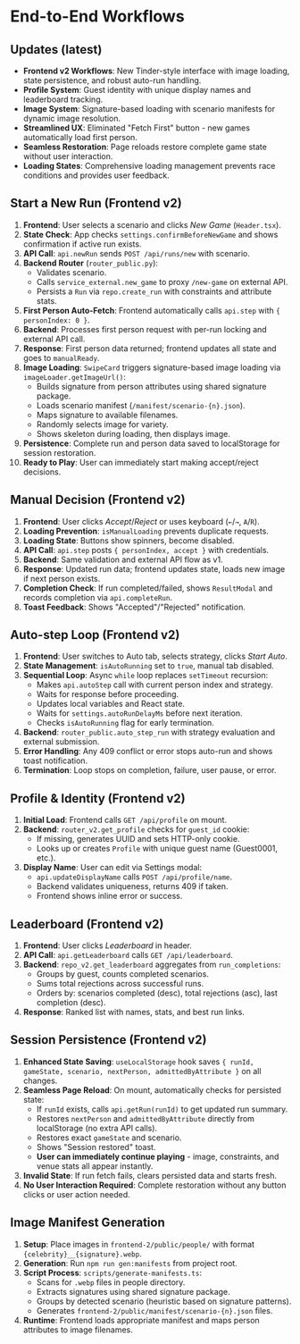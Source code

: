# End-to-End Workflows

## Updates (latest)
- **Frontend v2 Workflows**: New Tinder-style interface with image loading, state persistence, and robust auto-run handling.
- **Profile System**: Guest identity with unique display names and leaderboard tracking.
- **Image System**: Signature-based loading with scenario manifests for dynamic image resolution.
- **Streamlined UX**: Eliminated "Fetch First" button - new games automatically load first person.
- **Seamless Restoration**: Page reloads restore complete game state without user interaction.
- **Loading States**: Comprehensive loading management prevents race conditions and provides user feedback.

## Start a New Run (Frontend v2)
1. **Frontend**: User selects a scenario and clicks *New Game* (`Header.tsx`).
2. **State Check**: App checks `settings.confirmBeforeNewGame` and shows confirmation if active run exists.
3. **API Call**: `api.newRun` sends `POST /api/runs/new` with scenario.
4. **Backend Router** (`router_public.py`):
   - Validates scenario.
   - Calls `service_external.new_game` to proxy `/new-game` on external API.
   - Persists a `Run` via `repo.create_run` with constraints and attribute stats.
5. **First Person Auto-Fetch**: Frontend automatically calls `api.step` with `{ personIndex: 0 }`.
6. **Backend**: Processes first person request with per-run locking and external API call.
7. **Response**: First person data returned; frontend updates all state and goes to `manualReady`.
8. **Image Loading**: `SwipeCard` triggers signature-based image loading via `imageLoader.getImageUrl()`:
   - Builds signature from person attributes using shared signature package.
   - Loads scenario manifest (`/manifest/scenario-{n}.json`).
   - Maps signature to available filenames.
   - Randomly selects image for variety.
   - Shows skeleton during loading, then displays image.
9. **Persistence**: Complete run and person data saved to localStorage for session restoration.
10. **Ready to Play**: User can immediately start making accept/reject decisions.

## Manual Decision (Frontend v2)
1. **Frontend**: User clicks *Accept*/*Reject* or uses keyboard (`←`/`→`, `A`/`R`).
2. **Loading Prevention**: `isManualLoading` prevents duplicate requests.
3. **Loading State**: Buttons show spinners, become disabled.
4. **API Call**: `api.step` posts `{ personIndex, accept }` with credentials.
5. **Backend**: Same validation and external API flow as v1.
6. **Response**: Updated run data; frontend updates state, loads new image if next person exists.
7. **Completion Check**: If run completed/failed, shows `ResultModal` and records completion via `api.completeRun`.
8. **Toast Feedback**: Shows "Accepted"/"Rejected" notification.

## Auto-step Loop (Frontend v2)
1. **Frontend**: User switches to Auto tab, selects strategy, clicks *Start Auto*.
2. **State Management**: `isAutoRunning` set to `true`, manual tab disabled.
3. **Sequential Loop**: Async `while` loop replaces `setTimeout` recursion:
   - Makes `api.autoStep` call with current person index and strategy.
   - Waits for response before proceeding.
   - Updates local variables and React state.
   - Waits for `settings.autoRunDelayMs` before next iteration.
   - Checks `isAutoRunning` flag for early termination.
4. **Backend**: `router_public.auto_step_run` with strategy evaluation and external submission.
5. **Error Handling**: Any 409 conflict or error stops auto-run and shows toast notification.
6. **Termination**: Loop stops on completion, failure, user pause, or error.

## Profile & Identity (Frontend v2)
1. **Initial Load**: Frontend calls `GET /api/profile` on mount.
2. **Backend**: `router_v2.get_profile` checks for `guest_id` cookie:
   - If missing, generates UUID and sets HTTP-only cookie.
   - Looks up or creates `Profile` with unique guest name (Guest0001, etc.).
3. **Display Name**: User can edit via Settings modal:
   - `api.updateDisplayName` calls `POST /api/profile/name`.
   - Backend validates uniqueness, returns 409 if taken.
   - Frontend shows inline error or success.

## Leaderboard (Frontend v2)
1. **Frontend**: User clicks *Leaderboard* in header.
2. **API Call**: `api.getLeaderboard` calls `GET /api/leaderboard`.
3. **Backend**: `repo_v2.get_leaderboard` aggregates from `run_completions`:
   - Groups by guest, counts completed scenarios.
   - Sums total rejections across successful runs.
   - Orders by: scenarios completed (desc), total rejections (asc), last completion (desc).
4. **Response**: Ranked list with names, stats, and best run links.

## Session Persistence (Frontend v2)
1. **Enhanced State Saving**: `useLocalStorage` hook saves `{ runId, gameState, scenario, nextPerson, admittedByAttribute }` on all changes.
2. **Seamless Page Reload**: On mount, automatically checks for persisted state:
   - If `runId` exists, calls `api.getRun(runId)` to get updated run summary.
   - Restores `nextPerson` and `admittedByAttribute` directly from localStorage (no extra API calls).
   - Restores exact `gameState` and scenario.
   - Shows "Session restored" toast.
   - **User can immediately continue playing** - image, constraints, and venue stats all appear instantly.
3. **Invalid State**: If run fetch fails, clears persisted data and starts fresh.
4. **No User Interaction Required**: Complete restoration without any button clicks or user action needed.

## Image Manifest Generation
1. **Setup**: Place images in `frontend-2/public/people/` with format `{celebrity}__{signature}.webp`.
2. **Generation**: Run `npm run gen:manifests` from project root.
3. **Script Process**: `scripts/generate-manifests.ts`:
   - Scans for `.webp` files in people directory.
   - Extracts signatures using shared signature package.
   - Groups by detected scenario (heuristic based on signature patterns).
   - Generates `frontend-2/public/manifest/scenario-{n}.json` files.
4. **Runtime**: Frontend loads appropriate manifest and maps person attributes to image filenames.
